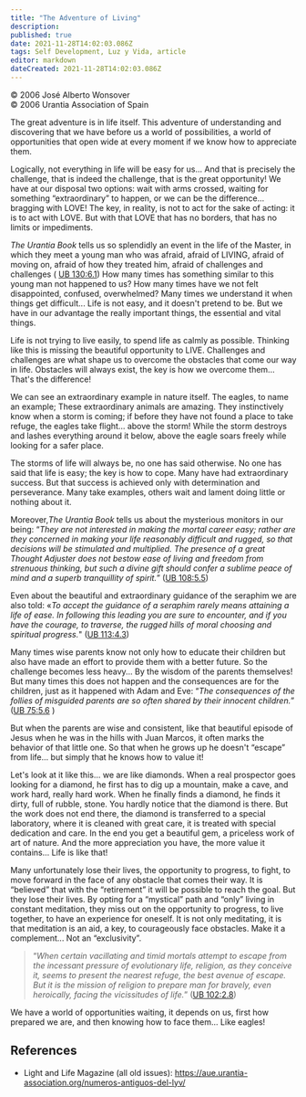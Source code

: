 ```yaml
---
title: "The Adventure of Living"
description: 
published: true
date: 2021-11-28T14:02:03.086Z
tags: Self Development, Luz y Vida, article
editor: markdown
dateCreated: 2021-11-28T14:02:03.086Z
---
```


<p class="v-card v-sheet theme--light gray lighten-3 px-2">© 2006 José Alberto Wonsover<br>© 2006 Urantia Association of Spain</p>


The great adventure is in life itself. This adventure of understanding and discovering that we have before us a world of possibilities, a world of opportunities that open wide at every moment if we know how to appreciate them.

Logically, not everything in life will be easy for us... And that is precisely the challenge, that is indeed the challenge, that is the great opportunity! We have at our disposal two options: wait with arms crossed, waiting for something “extraordinary” to happen, or we can be the difference... bragging with LOVE! The key, in reality, is not to act for the sake of acting: it is to act with LOVE. But with that LOVE that has no borders, that has no limits or impediments.

_The Urantia Book_ tells us so splendidly an event in the life of the Master, in which they meet a young man who was afraid, afraid of LIVING, afraid of moving on, afraid of how they treated him, afraid of challenges and challenges ( [UB 130:6.1](/en/The_Urantia_Book/130#p6_1)) How many times has something similar to this young man not happened to us? How many times have we not felt disappointed, confused, overwhelmed? Many times we understand it when things get difficult... Life is not easy, and it doesn't pretend to be. But we have in our advantage the really important things, the essential and vital things.

Life is not trying to live easily, to spend life as calmly as possible. Thinking like this is missing the beautiful opportunity to LIVE. Challenges and challenges are what shape us to overcome the obstacles that come our way in life. Obstacles will always exist, the key is how we overcome them... That's the difference!

We can see an extraordinary example in nature itself. The eagles, to name an example; These extraordinary animals are amazing. They instinctively know when a storm is coming; if before they have not found a place to take refuge, the eagles take flight... above the storm! While the storm destroys and lashes everything around it below, above the eagle soars freely while looking for a safer place.

The storms of life will always be, no one has said otherwise. No one has said that life is easy; the key is how to cope. Many have had extraordinary success. But that success is achieved only with determination and perseverance. Many take examples, others wait and lament doing little or nothing about it.

Moreover,_The Urantia Book_ tells us about the mysterious monitors in our being: “_They are not interested in making the mortal career easy; rather are they concerned in making your life reasonably difficult and rugged, so that decisions will be stimulated and multiplied. The presence of a great Thought Adjuster does not bestow ease of living and freedom from strenuous thinking, but such a divine gift should confer a sublime peace of mind and a superb tranquillity of spirit._” ([UB 108:5.5](/en/The_Urantia_Book/108#p5_5))

Even about the beautiful and extraordinary guidance of the seraphim we are also told: «_To accept the guidance of a seraphim rarely means attaining a life of ease. In following this leading you are sure to encounter, and if you have the courage, to traverse, the rugged hills of moral choosing and spiritual progress._" ([UB 113:4.3](/en/The_Urantia_Book/113#p4_3))

Many times wise parents know not only how to educate their children but also have made an effort to provide them with a better future. So the challenge becomes less heavy... By the wisdom of the parents themselves! But many times this does not happen and the consequences are for the children, just as it happened with Adam and Eve: “_The consequences of the follies of misguided parents are so often shared by their innocent children._” ([UB 75:5.6](/en/The_Urantia_Book/75#p5_6) )

But when the parents are wise and consistent, like that beautiful episode of Jesus when he was in the hills with Juan Marcos, it often marks the behavior of that little one. So that when he grows up he doesn't “escape” from life... but simply that he knows how to value it!

Let's look at it like this... we are like diamonds. When a real prospector goes looking for a diamond, he first has to dig up a mountain, make a cave, and work hard, really hard work. When he finally finds a diamond, he finds it dirty, full of rubble, stone. You hardly notice that the diamond is there. But the work does not end there, the diamond is transferred to a special laboratory, where it is cleaned with great care, it is treated with special dedication and care. In the end you get a beautiful gem, a priceless work of art of nature. And the more appreciation you have, the more value it contains... Life is like that!

Many unfortunately lose their lives, the opportunity to progress, to fight, to move forward in the face of any obstacle that comes their way. It is “believed” that with the “retirement” it will be possible to reach the goal. But they lose their lives. By opting for a “mystical” path and “only” living in constant meditation, they miss out on the opportunity to progress, to live together, to have an experience for oneself. It is not only meditating, it is that meditation is an aid, a key, to courageously face obstacles. Make it a complement... Not an “exclusivity”.

> “_When certain vacillating and timid mortals attempt to escape from the incessant pressure of evolutionary life, religion, as they conceive it, seems to present the nearest refuge, the best avenue of escape. But it is the mission of religion to prepare man for bravely, even heroically, facing the vicissitudes of life._” ([UB 102:2.8](/en/The_Urantia_Book/102#p2_8))

We have a world of opportunities waiting, it depends on us, first how prepared we are, and then knowing how to face them... Like eagles!

## References

- Light and Life Magazine (all old issues): https://aue.urantia-association.org/numeros-antiguos-del-lyv/

